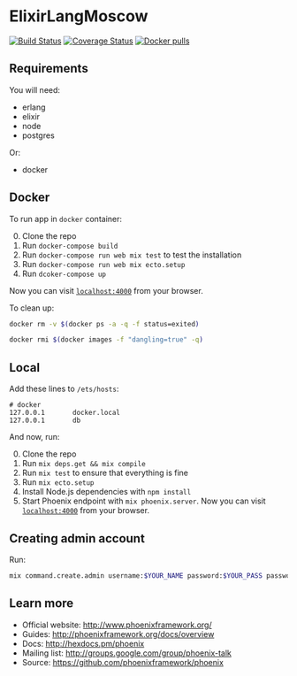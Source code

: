 # ElixirLangMoscow

[![Build Status](https://travis-ci.org/elixir-lang-moscow/site.svg?branch=master)](https://travis-ci.org/elixir-lang-moscow/site) [![Coverage Status](https://coveralls.io/repos/github/elixir-lang-moscow/site/badge.svg?branch=master)](https://coveralls.io/github/elixir-lang-moscow/site?branch=master) [![Docker pulls](https://img.shields.io/docker/pulls/sobolevn/elixir_lang_moscow.svg)](https://hub.docker.com/r/sobolevn/elixir_lang_moscow/~/dockerfile/)

## Requirements

You will need:

  * erlang
  * elixir
  * node
  * postgres

Or:

  * docker

## Docker

To run app in `docker` container:

  0. Clone the repo
  1. Run `docker-compose build`
  2. Run `docker-compose run web mix test` to test the installation
  3. Run `docker-compose run web mix ecto.setup`
  4. Run `dcoker-compose up`

Now you can visit [`localhost:4000`](http://localhost:4000) from your browser.

To clean up:

```bash
docker rm -v $(docker ps -a -q -f status=exited)

docker rmi $(docker images -f "dangling=true" -q)
```

## Local

Add these lines to `/ets/hosts`:

```text
# docker
127.0.0.1       docker.local
127.0.0.1       db
```

And now, run:

  0. Clone the repo
  1. Run `mix deps.get && mix compile`
  2. Run `mix test` to ensure that everything is fine
  3. Run `mix ecto.setup`
  4. Install Node.js dependencies with `npm install`
  5. Start Phoenix endpoint with `mix phoenix.server`. Now you can visit [`localhost:4000`](http://localhost:4000) from your browser.

## Creating admin account

Run:

```bash
mix command.create.admin username:$YOUR_NAME password:$YOUR_PASS password_confirmation:$YOUR_PASS
```

## Learn more

  * Official website: http://www.phoenixframework.org/
  * Guides: http://phoenixframework.org/docs/overview
  * Docs: http://hexdocs.pm/phoenix
  * Mailing list: http://groups.google.com/group/phoenix-talk
  * Source: https://github.com/phoenixframework/phoenix
